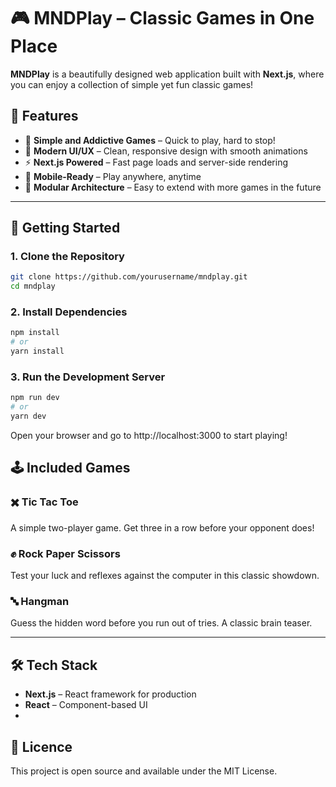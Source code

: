 # 🎮 MNDPlay – Classic Games in One Place

**MNDPlay** is a beautifully designed web application built with **Next.js**, where you can enjoy a collection of simple yet fun classic games!

## 🌟 Features

- 🎯 **Simple and Addictive Games** – Quick to play, hard to stop!
- 🎨 **Modern UI/UX** – Clean, responsive design with smooth animations
- ⚡ **Next.js Powered** – Fast page loads and server-side rendering
- 📱 **Mobile-Ready** – Play anywhere, anytime
- 🧩 **Modular Architecture** – Easy to extend with more games in the future

---

## 🚀 Getting Started

### 1. Clone the Repository

```bash
git clone https://github.com/yourusername/mndplay.git
cd mndplay
```

### 2. Install Dependencies

```bash
npm install
# or
yarn install
```

### 3. Run the Development Server
```bash
npm run dev
# or
yarn dev
```

Open your browser and go to http://localhost:3000 to start playing!


## 🕹️ Included Games

### ✖️ Tic Tac Toe  
A simple two-player game. Get three in a row before your opponent does!

### ✊ Rock Paper Scissors  
Test your luck and reflexes against the computer in this classic showdown.

### 🔤 Hangman  
Guess the hidden word before you run out of tries. A classic brain teaser.

---

## 🛠️ Tech Stack

- **Next.js** – React framework for production  
- **React** – Component-based UI
- 
## 📄 Licence

This project is open source and available under the MIT License.

